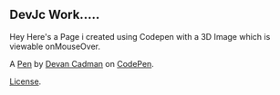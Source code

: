 DevJc Work.....
---------------
Hey Here's a Page i created using Codepen with a 3D Image which is viewable onMouseOver.

A [Pen](http://codepen.io/DEVANCADMAN/pen/EmXPWB) by [Devan Cadman](http://codepen.io/DEVANCADMAN) on [CodePen](http://codepen.io/).

[License](http://codepen.io/DEVANCADMAN/pen/EmXPWB/license).
